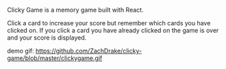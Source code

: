 Clicky Game is a memory game built with React. 

Click a card to increase your score but remember which cards you have clicked on. If you click a card you have already clicked on the game is over and your score is displayed. 

demo gif: https://github.com/ZachDrake/clicky-game/blob/master/clickygame.gif
